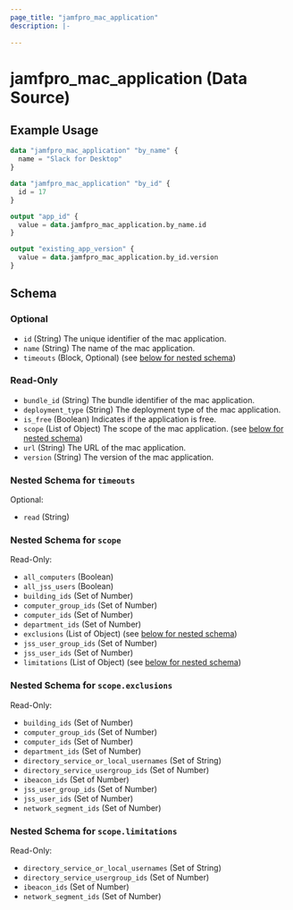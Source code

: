 ```yaml
---
page_title: "jamfpro_mac_application"
description: |-
  
---
```


# jamfpro_mac_application (Data Source)


## Example Usage
```terraform
data "jamfpro_mac_application" "by_name" {
  name = "Slack for Desktop"
}

data "jamfpro_mac_application" "by_id" {
  id = 17
}

output "app_id" {
  value = data.jamfpro_mac_application.by_name.id
}

output "existing_app_version" {
  value = data.jamfpro_mac_application.by_id.version
}
```

<!-- schema generated by tfplugindocs -->
## Schema

### Optional

- `id` (String) The unique identifier of the mac application.
- `name` (String) The name of the mac application.
- `timeouts` (Block, Optional) (see [below for nested schema](#nestedblock--timeouts))

### Read-Only

- `bundle_id` (String) The bundle identifier of the mac application.
- `deployment_type` (String) The deployment type of the mac application.
- `is_free` (Boolean) Indicates if the application is free.
- `scope` (List of Object) The scope of the mac application. (see [below for nested schema](#nestedatt--scope))
- `url` (String) The URL of the mac application.
- `version` (String) The version of the mac application.

<a id="nestedblock--timeouts"></a>
### Nested Schema for `timeouts`

Optional:

- `read` (String)


<a id="nestedatt--scope"></a>
### Nested Schema for `scope`

Read-Only:

- `all_computers` (Boolean)
- `all_jss_users` (Boolean)
- `building_ids` (Set of Number)
- `computer_group_ids` (Set of Number)
- `computer_ids` (Set of Number)
- `department_ids` (Set of Number)
- `exclusions` (List of Object) (see [below for nested schema](#nestedobjatt--scope--exclusions))
- `jss_user_group_ids` (Set of Number)
- `jss_user_ids` (Set of Number)
- `limitations` (List of Object) (see [below for nested schema](#nestedobjatt--scope--limitations))

<a id="nestedobjatt--scope--exclusions"></a>
### Nested Schema for `scope.exclusions`

Read-Only:

- `building_ids` (Set of Number)
- `computer_group_ids` (Set of Number)
- `computer_ids` (Set of Number)
- `department_ids` (Set of Number)
- `directory_service_or_local_usernames` (Set of String)
- `directory_service_usergroup_ids` (Set of Number)
- `ibeacon_ids` (Set of Number)
- `jss_user_group_ids` (Set of Number)
- `jss_user_ids` (Set of Number)
- `network_segment_ids` (Set of Number)


<a id="nestedobjatt--scope--limitations"></a>
### Nested Schema for `scope.limitations`

Read-Only:

- `directory_service_or_local_usernames` (Set of String)
- `directory_service_usergroup_ids` (Set of Number)
- `ibeacon_ids` (Set of Number)
- `network_segment_ids` (Set of Number)